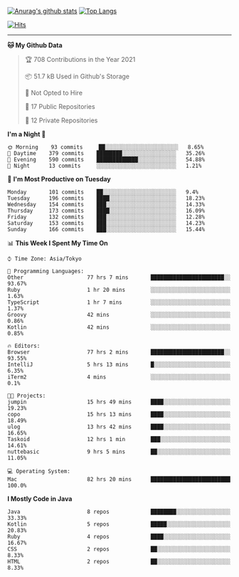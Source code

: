 [![Anurag's github stats](https://github-readme-stats.vercel.app/api?username=ktnkk&count_private=true&show_icons=true&theme=dark&include_all_commits=true)](https://github.com/anuraghazra/github-readme-stats)
[![Top Langs](https://github-readme-stats.vercel.app/api/top-langs/?username=ktnkk&layout=compact&theme=dark&hide=html,css,scss&langs_count=8)](https://github.com/anuraghazra/github-readme-stats)

[![Hits](https://hits.seeyoufarm.com/api/count/incr/badge.svg?url=https%3A%2F%2Fgithub.com%2Fktnkk%2Fhit-counter&count_bg=%23070707&title_bg=%23070707&icon=&icon_color=%23E7E7E7&title=visitor&edge_flat=true)](https://hits.seeyoufarm.com)

***

<!--START_SECTION:waka-->
**🐱 My Github Data** 

> 🏆 708 Contributions in the Year 2021
 > 
> 📦 51.7 kB Used in Github's Storage 
 > 
> 🚫 Not Opted to Hire
 > 
> 📜 17 Public Repositories 
 > 
> 🔑 12 Private Repositories  
 > 
**I'm a Night 🦉** 

```text
🌞 Morning    93 commits     ██░░░░░░░░░░░░░░░░░░░░░░░   8.65% 
🌆 Daytime    379 commits    ████████░░░░░░░░░░░░░░░░░   35.26% 
🌃 Evening    590 commits    █████████████░░░░░░░░░░░░   54.88% 
🌙 Night      13 commits     ░░░░░░░░░░░░░░░░░░░░░░░░░   1.21%

```
📅 **I'm Most Productive on Tuesday** 

```text
Monday       101 commits    ██░░░░░░░░░░░░░░░░░░░░░░░   9.4% 
Tuesday      196 commits    ████░░░░░░░░░░░░░░░░░░░░░   18.23% 
Wednesday    154 commits    ███░░░░░░░░░░░░░░░░░░░░░░   14.33% 
Thursday     173 commits    ████░░░░░░░░░░░░░░░░░░░░░   16.09% 
Friday       132 commits    ███░░░░░░░░░░░░░░░░░░░░░░   12.28% 
Saturday     153 commits    ███░░░░░░░░░░░░░░░░░░░░░░   14.23% 
Sunday       166 commits    ███░░░░░░░░░░░░░░░░░░░░░░   15.44%

```


📊 **This Week I Spent My Time On** 

```text
⌚︎ Time Zone: Asia/Tokyo

💬 Programming Languages: 
Other                    77 hrs 7 mins       ███████████████████████░░   93.67% 
Ruby                     1 hr 20 mins        ░░░░░░░░░░░░░░░░░░░░░░░░░   1.63% 
TypeScript               1 hr 7 mins         ░░░░░░░░░░░░░░░░░░░░░░░░░   1.37% 
Groovy                   42 mins             ░░░░░░░░░░░░░░░░░░░░░░░░░   0.86% 
Kotlin                   42 mins             ░░░░░░░░░░░░░░░░░░░░░░░░░   0.85%

🔥 Editors: 
Browser                  77 hrs 2 mins       ███████████████████████░░   93.55% 
IntelliJ                 5 hrs 13 mins       █░░░░░░░░░░░░░░░░░░░░░░░░   6.35% 
iTerm2                   4 mins              ░░░░░░░░░░░░░░░░░░░░░░░░░   0.1%

🐱‍💻 Projects: 
jumpin                   15 hrs 49 mins      ████░░░░░░░░░░░░░░░░░░░░░   19.23% 
copo                     15 hrs 13 mins      ████░░░░░░░░░░░░░░░░░░░░░   18.49% 
ulog                     13 hrs 42 mins      ████░░░░░░░░░░░░░░░░░░░░░   16.65% 
Taskoid                  12 hrs 1 min        ███░░░░░░░░░░░░░░░░░░░░░░   14.61% 
nuttebasic               9 hrs 5 mins        ██░░░░░░░░░░░░░░░░░░░░░░░   11.05%

💻 Operating System: 
Mac                      82 hrs 20 mins      █████████████████████████   100.0%

```

**I Mostly Code in Java** 

```text
Java                     8 repos             ████████░░░░░░░░░░░░░░░░░   33.33% 
Kotlin                   5 repos             █████░░░░░░░░░░░░░░░░░░░░   20.83% 
Ruby                     4 repos             ████░░░░░░░░░░░░░░░░░░░░░   16.67% 
CSS                      2 repos             ██░░░░░░░░░░░░░░░░░░░░░░░   8.33% 
HTML                     2 repos             ██░░░░░░░░░░░░░░░░░░░░░░░   8.33%

```



<!--END_SECTION:waka-->
